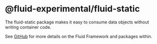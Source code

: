 # @fluid-experimental/fluid-static

The fluid-static package makes it easy to consume data objects without writing container code.

See [GitHub](https://github.com/microsoft/FluidFramework) for more details on the Fluid Framework and packages within.
